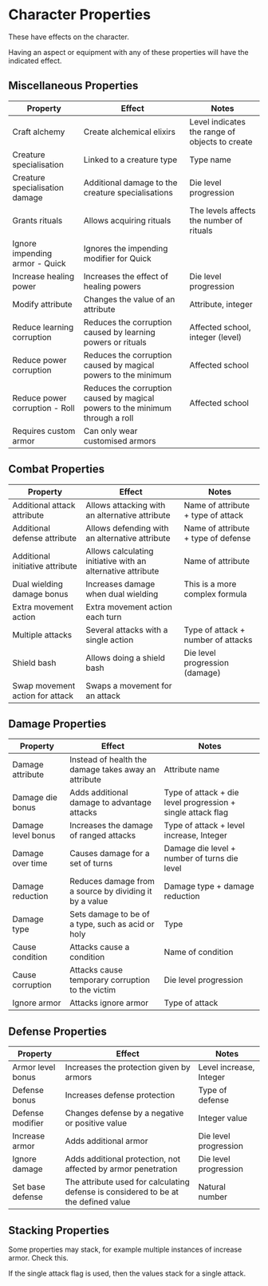 # Character Properties

These have effects on the character.

Having an aspect or equipment with any of these properties will have the indicated effect.

## Miscellaneous Properties

|Property|Effect|Notes|
|---|---|---|
|Craft alchemy|Create alchemical elixirs|Level indicates the range of objects to create|
|Creature specialisation|Linked to a creature type|Type name|
|Creature specialisation damage|Additional damage to the creature specialisations|Die level progression|
|Grants rituals|Allows acquiring rituals|The levels affects the number of rituals|
|Ignore impending armor - Quick|Ignores the impending modifier for Quick||
|Increase healing power|Increases the effect of healing powers|Die level progression|
|Modify attribute|Changes the value of an attribute|Attribute, integer|
|Reduce learning corruption|Reduces the corruption caused by learning powers or rituals|Affected school, integer (level)|
|Reduce power corruption|Reduces the corruption caused by magical powers to the minimum|Affected school|
|Reduce power corruption - Roll|Reduces the corruption caused by magical powers to the minimum through a roll|Affected school|
|Requires custom armor|Can only wear customised armors||

## Combat Properties

|Property|Effect|Notes|
|---|---|---|
|Additional attack attribute|Allows attacking with an alternative attribute|Name of attribute + type of attack|
|Additional defense attribute|Allows defending with an alternative attribute|Name of attribute + type of defense|
|Additional initiative attribute|Allows calculating initiative with an alternative attribute|Name of attribute|
|Dual wielding damage bonus|Increases damage when dual wielding|This is a more complex formula|
|Extra movement action|Extra movement action each turn||
|Multiple attacks|Several attacks with a single action|Type of attack + number of attacks|
|Shield bash|Allows doing a shield bash|Die level progression (damage)|
|Swap movement action for attack|Swaps a movement for an attack||

## Damage Properties

|Property|Effect|Notes|
|---|---|---|
|Damage attribute|Instead of health the damage takes away an attribute|Attribute name|
|Damage die bonus|Adds additional damage to advantage attacks|Type of attack + die level progression + single attack flag|
|Damage level bonus|Increases the damage of ranged attacks|Type of attack + level increase, Integer|
|Damage over time|Causes damage for a set of turns|Damage die level + number of turns die level|
|Damage reduction|Reduces damage from a source by dividing it by a value|Damage type + damage reduction|
|Damage type|Sets damage to be of a type, such as acid or holy|Type|
|Cause condition|Attacks cause a condition|Name of condition|
|Cause corruption|Attacks cause temporary corruption to the victim|Die level progression|
|Ignore armor|Attacks ignore armor|Type of attack|

## Defense Properties

|Property|Effect|Notes|
|---|---|---|
|Armor level bonus|Increases the protection given by armors|Level increase, Integer|
|Defense bonus|Increases defense protection|Type of defense|
|Defense modifier|Changes defense by a negative or positive value|Integer value|
|Increase armor|Adds additional armor|Die level progression|
|Ignore damage|Adds additional protection, not affected by armor penetration|Die level progression|
|Set base defense|The attribute used for calculating defense is considered to be at the defined value|Natural number|

## Stacking Properties

Some properties may stack, for example multiple instances of increase armor. Check this.

If the single attack flag is used, then the values stack for a single attack.
